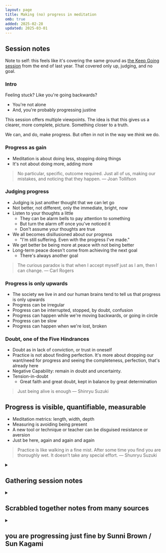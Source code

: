 ```yaml
---
layout: page
title: Making (no) progress in meditation
omb: true
added: 2025-02-28
updated: 2025-03-01
---
```


## Session notes

Note to self: this feels like it's covering the same ground as [the Keep Going session](/thinking/keep-going-omb-session/) from the end of last year. That covered only up, judging, and no goal.

### Intro

Feeling stuck? Like you're going backwards?

- You're not alone
- And, you're probably progressing justine

This session offers multiple viewpoints. The idea is that this gives us a clearer, more complete, picture. Something closer to a truth.

We can, and do, make progress. But often in not in the way we *think* we do.

### Progress as gain

- Meditation is about doing less, stopping doing things
- It's not about doing more, adding more

> No particular, specific, outcome required. Just all of us, making our mistakes, and noticing that they happen. &mdash; Joan Tollifson

### Judging progress

- Judging is just another thought that we can let go
- Not better, not different, only the immediate, bright, now
- Listen to your thoughts a little
    - They can be alarm bells to pay attention to something
    - But turn the alarm off once you've noticed it
    - Don't assume your thoughts are true
- We all becomes disillusioned about our progress
    - "I'm still suffering. Even with the progress I've made."  
- We get better be being more at peace with not being better
- Long-term peace doesn't come from achieving the next goal
    - There's always another goal

> The curious paradox is that when I accept myself just as I am, then I can change. &mdash; Carl Rogers

### Progress is only upwards

- The society we live in and our human brains tend to tell us that progress is only upwards
- Progress can be irregular
- Progress can be interrupted, stopped, by doubt, confusion
- Progress can happen while we're moving backwards, or going in circle
- Progress can be slow
- Progress can happen when we're lost, broken

### Doubt, one of the Five Hindrances

- Doubt as in lack of conviction, or trust in oneself
- Practice is not about finding perfection. It's more about dropping our want/need for progress and seeing the completeness, perfection, that's already here
- Negative Capability: remain in doubt and uncertainty. 
- Tension-in-doubt
    - Great faith and great doubt, kept in balance by great determination

> Just being alive is enough &mdash; Shinryu Suzuki

## Progress is visible, quantifiable, measurable

- Meditation metrics: length, width, depth
- Measuring is avoiding being present
- A new tool or technique or teacher can be disguised resistance or aversion
- Just be here, again and again and again

> Practice is like walking in a fine mist. After some time you find you are thoroughly wet. It doesn’t take any special effort. &mdash; Shunryu Suzuki

<details>
<summary>
<h2>Gathering session notes</h2>
</summary>
<div markdown="1">

- I'm going to offer a few different ideas and angles on progress in meditation and mindfulness practice.
- Looking from multiple angles, integrating multiple viewpoints, can be useful. It can bring us closer to a truth by giving us a more complete picture of reality.
- Meditation is about opening and relaxing with whatever arises, without picking and choosing. 
- Progress is about ...
- These two can balance each other out.

Progress

There are a few things we can notice about our attitude to progress, given the world we live in and the way our brains work. These are tendencies, not absolute truths.

- We measure progress by what's been gained
- We assume progress is always upward
- We assume progress is visible and quantifiable and measurable

In our practice, we might think about progress in terms of:

- How long we meditate
- How deep we concentration is
- How enlightened or awakened we are

Give yourself a little self-compassion when you’ve put in a lot of effort, but can’t point to a triumph
Still on the surface doesn’t mean no movement.
Maybe we’re progressing just fine.

---

Something like: you can't make progress. But progress can happen. And if you keep meditating, it will.
Direct, applied, effort doesn't produce progress. At least not quite in the way we think, with the effect we think.

> Practice is like walking in a fine mist. You hardly notice, but after some time you find you are thoroughly wet.
&mdash; Shunryu Suzuki

No particular, specific, outcome required. Just all of us, making our mistakes, and noticing that they happen.

- The Hindrance of Uncertainty, or Skeptical Doubt
- Negative Capability: remain in doubt and uncertainty. 

- Measuring progress is a great way to avoid being present here and now.
- After a while we unconsciously start to practice self-compassion as a way to get rid of bad feelings, which is nothing more than a slick new form of resistance.
Looking for it means overlooking it.
- It’s not about some better or different experience, but rather, it’s here in the immediacy of this experience.

- “This isn’t it” is just a thought. A seductive, hypnotic, one! But just a thought. Notice that.
- “I’m not getting it” is just a thought. “I’ve got it!” is just a thought.
- Is it really a problem? What happens when you stop framing it as a problem?
- maybe the most important way in which they get better is that we are more at peace with them not being better.
- Any true meditation practice is humiliating and disappointing because you can no longer believe that you are better.
- Suzuki Roshi once said, “Just being alive is enough.”
- Sometimes the best things to do is to sit with not-knowing, not-knowing if there’s gain, or progress, of burdens and barriers removed

- Long-term peace doesn’t come from fixing the problem, eliminating the problem. More problems come soon enough.
- It’s not having a problem with the endless stream of problems.

- Progress on the path is not straightforward, linear.
- Progression through the koan system varies from person to person, but most often it is irregular, with periods of smooth sailing interrupted by moments of self-doubt and confusion.
- Sooner or later everyone becomes disillusioned about their progress. The disillusionment stage sets in when we come to the awkward realization that we’re still suffering; maybe less so, but we’re still the same person with the same problems.
- Things can progress in reverse, as they fall apart, when we’re lost

Meditation is about opening and relaxing with whatever arises, without picking and choosing.

- Not trying to solve a problem.
- Not striving to make pain go away.
- Not trying to become a better person.
- Just be here again and again and again.
</div>
</details>

<details>
<summary>
<h2>Scrabbled together notes from many sources</h2>
</summary>
<div markdown="1">
- Practice is like walking in a fine mist. After some time you find you are thoroughly wet. It doesn’t take any special effort.
- Doubt as a hindrance, some classical vibes.
    - Negative Capability: remain in doubt and uncertainty.
    - In our doubt, we cling to overt or subtle meditative techniques to minimize the amount of time we spend caught up thoughts while sitting zazen. Our natural preferences morph into judgments, even if parts of us resist those judgments.
    - Withhold judgement, remain in uncertainty and doubt.
    - Extreme tension-in-doubt. Great faith and great doubt kept in dynamic equilibrium balanced by great determination.
    - Great faith, great doubt, and great determination, the three pillars of sound practice.
    - (One of the five hindrances) Doubt (vicikiccha): lack of conviction or trust in one's abilities.
    - The Hindrance of Uncertainty, or Skeptical Doubt 
        - don’t try to shut down your faculty of critical thinking permanently (as if that were possible), just postpone evaluative thoughts until an appropriate time.
        - the Buddhist path of practice doesn’t depend on us finding these perfect situations (fortunately!). Instead, we’re being asked to drop all self-centered desire and fear, and recognize the perfection immanent in this moment, right here, right now.
- Just keep showing up. The way takes care of itself. Just practising is always good enough.
- No particular, specific, outcome required. Just all of us, making our mistakes, and noticing that they happen.


- Movement and thought occurs in the content, not the context.
    - Including seeking.
    - Including "I've got it!"
    - Including "I'm not getting it!"
- Just leave everything in its place.
- Progress is an illusion.
    - "I'm not getting it" is the same as "I've got it!" 
    - Measuring progress is a great way to avoid being present here and now.
    - "This isn't it" is just a thought. A seductive, hypnotic, one! But just a thought. Notice that.
- Give up, let go, rest.
    - Just leave everything in its place.
    - Give up the fight. Put it down. Leave it there.
    - Looking for things that weren't really lost, like glasses on your head or keys on the table
- Is it really a problem? What happens when you stop framing it as a problem?

- Long-term peace doesn't come from fixing the problem, eliminating the problem. More problems come soon enough.
- Deeper peace is always and already here.
- It's not having a problem with the endless stream of problems.
- Give up the fight. Put it down. Leave it there.
- Looking for it means overlooking it.

- “Practising to get better” and “practising because it’s how we want to be” balance each other excesses out.
- Progress on the path is not straightforward, linear.

- Sooner or later everyone becomes disillusioned about their progress. The disillusionment stage sets in when we come to the awkward realization that we’re still suffering; maybe less so, but we’re still the same person with the same problems.
- After a while we unconsciously start to practice self-compassion as a way to get rid of bad feelings, which is nothing more than a slick new form of resistance.
- radical acceptance—stage three. Most of our self-improvement strategies eventually fail because they’re based on resistance rather than acceptance.
- learned to say a gentle but firm “No, not now” to the inner voice that was criticizing her for not doing better

- Progression through the koan system varies from person to person, but most often it is irregular, with periods of smooth sailing interrupted by moments of self-doubt and confusion.

- It’s not about some better or different experience, but rather, it’s here in the immediacy of this experience.

- Suzuki Roshi once said, “Just being alive is enough.”
- maybe the most important way in which they get better is that we are more at peace with them not being better.
- Any true meditation practice is humiliating and disappointing because you can no longer believe that you are better,

- “No-self” doesn’t mean no responsibility, or no potential for change. We can shine the light of awareness on things so there are more choices and possibilities, allow better choices. It’s all part of the show. 

- Meditation is about opening and relaxing with whatever arises, without picking and choosing.
    - Not trying to solve a problem.
    - Not striving to make pain go away.
    - Not trying to become a better person.
    - Just be here again and again and again.
</div>
</details>

<details>
<summary>
<h2>you are progressing just fine by Sunni Brown / Sun Kagami</h2>
</summary>
<div markdown="1">
- **We have a tendency to measure success by gaining something**
- **We assume progress is linear, upward**
- **We assume progress is visible, quantifiable**
- There's the implication that uf we're not improving in some (big) way we're not living our best lives
- **Things can progress in reverse, as they fall apart, when we're lost**
- **Give yourself a little self-compassion when you've put in a lot of effort, but can't point to a triumph**
- Sometimes the best things to do is to sit with not-knowing, not-knowing if there's gain, or progress, of burdens and barriers removed
- Still on the surface doesn't mean no movement.
- Maybe we're progressing just fine.

### Highlights

an unwholesome orientation that’s common in the West: Gaining. Given all that we’re told and sold, modern people seem destined to believe that acquiring is what came here to do and that achievement is how to measure a life. From that strange view, we make slanted assumptions. We assume, for example, that progress is linear, that it points upward, that it’s contingent on attainment and that, for it to count, it should be visible and quantifiable. We worry that somehow we’re not “living our best lives” if we’re not becoming [insert superlative] every day. I’m not one to suggest that we lose our ambition—just that we hold a simultaneous truth:

Perhaps a more accurate and liberating view of “progress” is one that embraces its fullness. Things can progress quite well in reverse. They can progress as they fall apart. ... We can improve when utterly lost. Progress can happen when we stop trying to change. Surrender can be a powerful feat.

When we slow down and pay attention, we sense that to be alive is to be engaged in a curious karmic dance, one that’s subtle, fluid, and co-creative. Every moment, like it or not, choose it or not, we are being made and re-made, done and undone. Refinement is endless in the web of life, and metamorphoses that matter are often invisible to the eye, unconscious to the mind, and incalculable for the heart.

We are not the boss in the process of becoming.

As we work to make meaning of our lives, etching a unique offering into existence, may we give ourselves grace, a little self-compassion, when we strive but can’t see what’s shifted, when we effort but can’t point to a triumph.

Sometimes the most progressive act is to hold the question of gain unanswered, and allow ourselves to marvel at not-knowing, maybe never-knowing, what gifts are being given beyond understanding, what burdens taken away. 

From this view of progress, we embrace a numinous truth: that even when things on the surface idle, stall, swerve, or reverse, nevertheless—mysteriously, miraculously, karmically—we are progressing just fine.
</div>
</details>